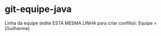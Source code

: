 # git-equipe-java
Linha da equipe (edite ESTA MESMA LINHA para criar conflito): Equipe = [Guilherme]